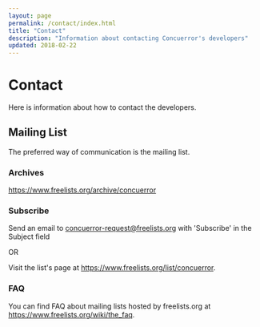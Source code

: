 ```yaml
---
layout: page
permalink: /contact/index.html
title: "Contact"
description: "Information about contacting Concuerror's developers"
updated: 2018-02-22
---
```


# Contact

Here is information about how to contact the developers.

## Mailing List

The preferred way of communication is the mailing list.

### Archives

<https://www.freelists.org/archive/concuerror>

### Subscribe

Send an email to
[concuerror-request@freelists.org](mailto:concuerror-request@freelists.org?subject=Subscribe&body=I+want+to+subscribe+to+Concuerror's+mailing+list!)
with 'Subscribe' in the Subject field

OR

Visit the list's page at <https://www.freelists.org/list/concuerror>.

### FAQ

You can find FAQ about mailing lists hosted by freelists.org at
<https://www.freelists.org/wiki/the_faq>.
